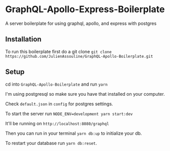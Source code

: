 # GraphQL-Apollo-Express-Boilerplate

A server boilerplate for using graphql, apollo, and express with postgres

## Installation

To run this boilerplate first do a git clone `git clone https://github.com/JulienAssouline/GraphQL-Apollo-Boilerplate.git`

## Setup

cd into `GraphQL-Apollo-Boilerplate` and run `yarn`

I'm using postgresql so make sure you have that installed on your computer.

Check `default.json` in `config` for postgres settings.

To start the server run `NODE_ENV=development yarn start:dev`

It'll be running on `http://localhost:8080/graphql`

Then you can run in your terminal `yarn db:up` to initialize your db.

To restart your database run `yarn db:reset`.
